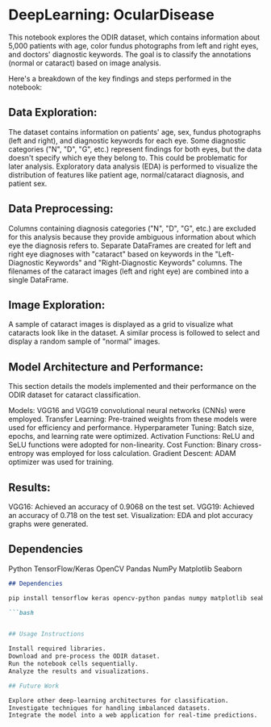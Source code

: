 # DeepLearning: OcularDisease
This notebook explores the ODIR dataset, which contains information about 5,000 patients with age, color fundus photographs from left and right eyes, and doctors' diagnostic keywords. The goal is to classify the annotations (normal or cataract) based on image analysis.

Here's a breakdown of the key findings and steps performed in the notebook:

## Data Exploration:

The dataset contains information on patients' age, sex, fundus photographs (left and right), and diagnostic keywords for each eye.
Some diagnostic categories ("N", "D", "G", etc.) represent findings for both eyes, but the data doesn't specify which eye they belong to. This could be problematic for later analysis.
Exploratory data analysis (EDA) is performed to visualize the distribution of features like patient age, normal/cataract diagnosis, and patient sex.

## Data Preprocessing:

Columns containing diagnosis categories ("N", "D", "G", etc.) are excluded for this analysis because they provide ambiguous information about which eye the diagnosis refers to.
Separate DataFrames are created for left and right eye diagnoses with "cataract" based on keywords in the "Left-Diagnostic Keywords" and "Right-Diagnostic Keywords" columns.
The filenames of the cataract images (left and right eye) are combined into a single DataFrame.

## Image Exploration:

A sample of cataract images is displayed as a grid to visualize what cataracts look like in the dataset.
A similar process is followed to select and display a random sample of "normal" images.

## Model Architecture and Performance:
This section details the models implemented and their performance on the ODIR dataset for cataract classification.

Models: VGG16 and VGG19 convolutional neural networks (CNNs) were employed.
Transfer Learning: Pre-trained weights from these models were used for efficiency and performance.
Hyperparameter Tuning: Batch size, epochs, and learning rate were optimized.
Activation Functions: ReLU and SeLU functions were adopted for non-linearity.
Cost Function: Binary cross-entropy was employed for loss calculation.
Gradient Descent: ADAM optimizer was used for training.

## Results:

VGG16: Achieved an accuracy of 0.9068 on the test set.
VGG19: Achieved an accuracy of 0.718 on the test set.
Visualization: EDA and plot accuracy graphs were generated.

## Dependencies

Python
TensorFlow/Keras
OpenCV
Pandas
NumPy
Matplotlib
Seaborn

```markdown
## Dependencies

pip install tensorflow keras opencv-python pandas numpy matplotlib seaborn

```bash


## Usage Instructions

Install required libraries.
Download and pre-process the ODIR dataset.
Run the notebook cells sequentially.
Analyze the results and visualizations.

## Future Work

Explore other deep-learning architectures for classification.
Investigate techniques for handling imbalanced datasets.
Integrate the model into a web application for real-time predictions.

